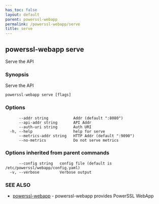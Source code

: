 ```yaml
---
has_toc: false
layout: default
parent: powerssl-webapp
permalink: /powerssl-webapp/serve
title: serve
---
```

## powerssl-webapp serve

Serve the API

### Synopsis

Serve the API

```
powerssl-webapp serve [flags]
```

### Options

```
      --addr string           Addr (default ":8080")
      --api-addr string       API Addr
      --auth-uri string       Auth URI
  -h, --help                  help for serve
      --metrics-addr string   HTTP Addr (default ":9090")
      --no-metrics            Do not serve metrics
```

### Options inherited from parent commands

```
      --config string   config file (default is /etc/powerssl/webapp/config.yaml)
  -v, --verbose         Verbose output
```

### SEE ALSO

* [powerssl-webapp](/powerssl-webapp)	 - powerssl-webapp provides PowerSSL WebApp
